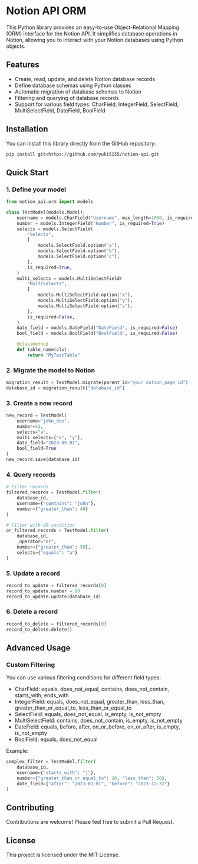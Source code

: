 # Notion API ORM

This Python library provides an easy-to-use Object-Relational Mapping (ORM) interface for the Notion API. It simplifies database operations in Notion, allowing you to interact with your Notion databases using Python objects.

## Features

- Create, read, update, and delete Notion database records
- Define database schemas using Python classes
- Automatic migration of database schemas to Notion
- Filtering and querying of database records
- Support for various field types: CharField, IntegerField, SelectField, MultiSelectField, DateField, BoolField

## Installation

You can install this library directly from the GitHub repository:

```bash
pip install git+https://github.com/yuki5155/notion-api.git
```

## Quick Start

### 1. Define your model

```python
from notion_api.orm import models

class TestModel(models.Model):
    username = models.CharField("Username", max_length=1000, is_required=True)
    number = models.IntegerField("Number", is_required=True)
    selects = models.SelectField(
        "Selects",
        [
            models.SelectField.option("a"),
            models.SelectField.option("b"),
            models.SelectField.option("c"),
        ],
        is_required=True,
    )
    multi_selects = models.MultiSelectField(
        "MultiSelects",
        [
            models.MultiSelectField.option("x"),
            models.MultiSelectField.option("y"),
            models.MultiSelectField.option("z"),
        ],
        is_required=False,
    )
    date_field = models.DateField("DateField", is_required=False)
    bool_field = models.BoolField("BoolField", is_required=False)

    @classmethod
    def table_name(cls):
        return "MyTestTable"
```

### 2. Migrate the model to Notion

```python
migration_result = TestModel.migrate(parent_id="your_notion_page_id")
database_id = migration_result["database_id"]
```

### 3. Create a new record

```python
new_record = TestModel(
    username="john_doe",
    number=42,
    selects="a",
    multi_selects=["x", "y"],
    date_field="2023-05-01",
    bool_field=True
)
new_record.save(database_id)
```

### 4. Query records

```python
# Filter records
filtered_records = TestModel.filter(
    database_id,
    username={"contains": "john"},
    number={"greater_than": 40}
)

# Filter with OR condition
or_filtered_records = TestModel.filter(
    database_id,
    _operator="or",
    number={"greater_than": 50},
    selects={"equals": "a"}
)
```

### 5. Update a record

```python
record_to_update = filtered_records[0]
record_to_update.number = 99
record_to_update.update(database_id)
```

### 6. Delete a record

```python
record_to_delete = filtered_records[0]
record_to_delete.delete()
```

## Advanced Usage

### Custom Filtering

You can use various filtering conditions for different field types:

- CharField: equals, does_not_equal, contains, does_not_contain, starts_with, ends_with
- IntegerField: equals, does_not_equal, greater_than, less_than, greater_than_or_equal_to, less_than_or_equal_to
- SelectField: equals, does_not_equal, is_empty, is_not_empty
- MultiSelectField: contains, does_not_contain, is_empty, is_not_empty
- DateField: equals, before, after, on_or_before, on_or_after, is_empty, is_not_empty
- BoolField: equals, does_not_equal

Example:
```python
complex_filter = TestModel.filter(
    database_id,
    username={"starts_with": "j"},
    number={"greater_than_or_equal_to": 10, "less_than": 50},
    date_field={"after": "2023-01-01", "before": "2023-12-31"}
)
```

## Contributing

Contributions are welcome! Please feel free to submit a Pull Request.

## License

This project is licensed under the MIT License.